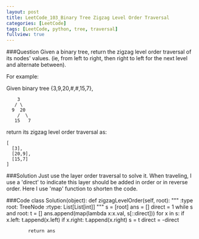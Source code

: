 ```yaml
---
layout: post
title: LeetCode_103_Binary Tree Zigzag Level Order Traversal
categories: [LeetCode]
tags: [LeetCode, python, tree, traversal]
fullview: true
---
```

###Question
Given a binary tree, return the zigzag level order traversal of its nodes' values. (ie, from left to right, then right to left for the next level and alternate between).

For example:

Given binary tree {3,9,20,#,#,15,7},

	    3
	   / \
	  9  20
	    /  \
	   15   7

return its zigzag level order traversal as:
	
	[
	  [3],
	  [20,9],
	  [15,7]
	]

###Solution
Just use the layer order traversal to solve it. When traveling, I use a 'direct' to indicate this layer should be added in order or in reverse order. Here I use 'map' function to shorten the code.

###Code
	class Solution(object):
	    def zigzagLevelOrder(self, root):
	        """
	        :type root: TreeNode
	        :rtype: List[List[int]]
	        """
	        s = [root]
	        ans = []
	        direct = 1
	        while s and root:
	        	t = []
	        	ans.append(map(lambda x:x.val, s[::direct]))
	        	for x in s:
	        		if x.left: t.append(x.left)
	        		if x.right: t.append(x.right)
	        	s = t
	        	direct = -direct

	        return ans